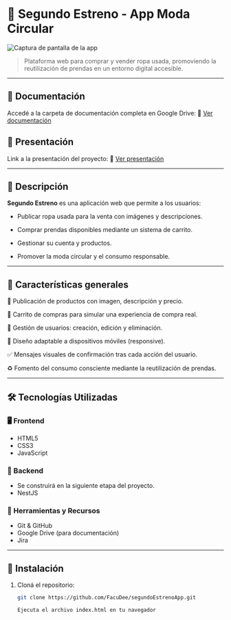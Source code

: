 # 🛒 Segundo Estreno - App Moda Circular

![Captura de pantalla de la app](./images/capturaReadme.JPG)

> Plataforma web para comprar y vender ropa usada, promoviendo la reutilización de prendas en un entorno digital accesible.

---

## 📂 Documentación
Accedé a la carpeta de documentación completa en Google Drive:
🔗 [Ver documentación](https://drive.google.com/drive/folders/1RyvozNMGtN-Vp32IwOnOkx_btwdP2gL-)

## 📂 Presentación
Link a la presentación del proyecto:
🔗 [Ver presentación](https://gamma.app/docs/Segundo-Estreno-gt28i25c38ine3n?mode=doc)

---

## 📝 Descripción

**Segundo Estreno** es una aplicación web que permite a los usuarios:

- Publicar ropa usada para la venta con imágenes y descripciones.

- Comprar prendas disponibles mediante un sistema de carrito.

- Gestionar su cuenta y productos.

- Promover la moda circular y el consumo responsable.

---

## 🌟 Características generales

📸 Publicación de productos con imagen, descripción y precio.

🛒 Carrito de compras para simular una experiencia de compra real.

👤 Gestión de usuarios: creación, edición y eliminación.

📱 Diseño adaptable a dispositivos móviles (responsive).

✅ Mensajes visuales de confirmación tras cada acción del usuario.

♻️ Fomento del consumo consciente mediante la reutilización de prendas.

---

## 🛠️ Tecnologías Utilizadas

### 🖥️ Frontend
- HTML5
- CSS3
- JavaScript

### 🧠 Backend
- Se construirá en la siguiente etapa del proyecto.
- NestJS

### 🧰 Herramientas y Recursos
- Git & GitHub
- Google Drive (para documentación)
- Jira  

---

## 🚀 Instalación

1. Cloná el repositorio:
   ```bash
   git clone https://github.com/FacuDee/segundoEstrenoApp.git
   ```

   ```bash
   Ejecuta el archivo index.html en tu navegador
   ```
